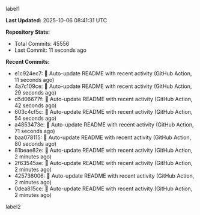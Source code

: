 
label1 
<!-- ACTIVITY_START -->
**Last Updated:** 2025-10-06 08:41:31 UTC

**Repository Stats:**
- Total Commits: 45556
- Last Commit: 11 seconds ago

**Recent Commits:**
- e1c924ec7: 🤖 Auto-update README with recent activity (GitHub Action, 11 seconds ago)
- 4a7c109ce: 🤖 Auto-update README with recent activity (GitHub Action, 29 seconds ago)
- d5d06677f: 🤖 Auto-update README with recent activity (GitHub Action, 42 seconds ago)
- 603c4cf5c: 🤖 Auto-update README with recent activity (GitHub Action, 54 seconds ago)
- a4853473e: 🤖 Auto-update README with recent activity (GitHub Action, 71 seconds ago)
- baa078115: 🤖 Auto-update README with recent activity (GitHub Action, 80 seconds ago)
- 81beae82e: 🤖 Auto-update README with recent activity (GitHub Action, 2 minutes ago)
- 2f63545ae: 🤖 Auto-update README with recent activity (GitHub Action, 2 minutes ago)
- 425736006: 🤖 Auto-update README with recent activity (GitHub Action, 2 minutes ago)
- 0dea815ce: 🤖 Auto-update README with recent activity (GitHub Action, 2 minutes ago)
<!-- ACTIVITY_END -->

label2
